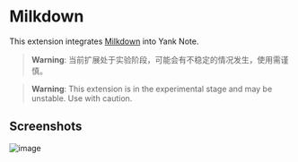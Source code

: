 # Milkdown

This extension integrates [Milkdown](https://milkdown.dev/) into Yank Note.

> **Warning**: 当前扩展处于实验阶段，可能会有不稳定的情况发生，使用需谨慎。

> **Warning**: This extension is in the experimental stage and may be unstable. Use with caution.

## Screenshots

![image](https://registry.yank-note.com/cdn/@yank-note/extension-milkdown/1.2.2/201639806-758f7a99-2fad-4939-be48-5b6cf040a863.png)
